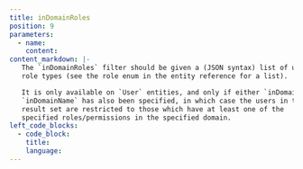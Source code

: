 ```yaml
---
title: inDomainRoles
position: 9
parameters:
  - name:
    content:
content_markdown: |-
   The `inDomainRoles` filter should be given a (JSON syntax) list of user
   role types (see the role enum in the entity reference for a list).

   It is only available on `User` entities, and only if either `inDomain` or
   `inDomainName` has also been specified, in which case the users in the
   result set are restricted to those which have at least one of the
   specified roles/permissions in the specified domain.
left_code_blocks:
  - code_block:
    title:
    language:
---
```

